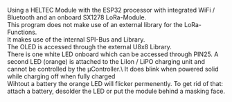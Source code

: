 Using a HELTEC Module with the ESP32 processor with integrated WiFi / Bluetooth and an onboard SX1278 LoRa-Module.\
This program does not make use of an external library for the LoRa-Functions.\
It makes use of the internal SPI-Bus and Library.\
The OLED is accessed through the external U8x8 Library.\
There is one white LED onboard which can be accessed through PIN25. A second LED (orange) is attached to the LiIon / LiPO charging unit and cannot be controlled by the µController.\ It does
blink when powered
solid while charging
off when fully charged\
Wihtout a battery the orange LED will flicker permenently. To get rid of that: attach a battery, desolder the LED or put the module behind a masking face.

